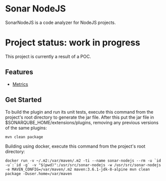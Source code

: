 # Sonar NodeJS
SonarNodeJS is a code analyzer for NodeJS projects.

# Project status: work in progress

This project is currently a result of a POC.

## Features
* [Metrics](https://github.com/natura-cosmeticos/sonar-nodejs/blob/master/docs/metrics.md)

## Get Started

To build the plugin and run its unit tests, execute this command from the project's root directory to generate the jar file. After this put the jar file in $SONARQUBE_HOME/extensions/plugins, removing any previous versions of the same plugins:

```
mvn clean package
```

Building using docker, execute this command from the project's root directory:
```
docker run -v ~/.m2:/var/maven/.m2 -ti --name sonar-nodejs --rm -u `id -u`:`id -g` -v "$(pwd)":/usr/src/sonar-nodejs -w /usr/src/sonar-nodejs -e MAVEN_CONFIG=/var/maven/.m2 maven:3.6.1-jdk-8-alpine mvn clean package -Duser.home=/var/maven
```